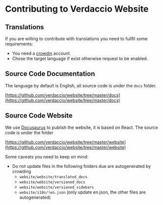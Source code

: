 # Contributing to Verdaccio Website

## Translations

If you are willing to contribute with translations you need to fullfil some requirements:

* You need a [crowdin](https://crowdin.com/project/verdaccio) account.
* Chose the target language if exist otherwise request to be enabled.

## Source Code Documentation

The language by default is English, all source code is under the `docs` folder.

[https://github.com/verdaccio/website/tree/master/docs](https://github.com/verdaccio/website/tree/master/docs)

## Source Code Website

We use [Docusaurus](https://docusaurus.io) to publish the website, it is based on React. The source code is under the folder

[https://github.com/verdaccio/website/tree/master/website](https://github.com/verdaccio/website/tree/master/website)

Some caveats you need to keep on mind:

* Do not update files in the following folders due are autogenerated by crowding
  * `website/website/translated_docs`  
  * `website/website/versioned_docs`  
  * `website/website/versioned_sidebars`  
  * `website/i18n/!en.json` (only update en.json, the other files are autogenerated)
  
  
  
